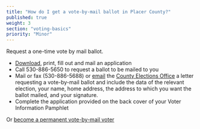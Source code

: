 ```yaml
---
title: "How do I get a vote-by-mail ballot in Placer County?"
published: true
weight: 3
section: "voting-basics"
priority: "Minor"
---
```


Request a one-time vote by mail ballot.  
- [Download](http://placerelections.com/uploads/documents/06072016/06072016_VBMApp.pdf), print, fill out and mail an application  
- Call 530-886-5650 to request a ballot to be mailed to you  
- Mail or fax (530-886-5688) or [email](mailto:vote@placer.ca.gov) the [County Elections Office](#section-election-office-contact) a letter requesting a vote-by-mail ballot and include the data of the relevant election, your name, home address, the address to which you want the ballot mailed, and your signature.  
- Complete the application provided on the back cover of your Voter Information Pamphlet  

Or [become a permanent vote-by-mail voter](https://www.placerelections.com/uploads/documents/perm_vbm_app.pdf)
